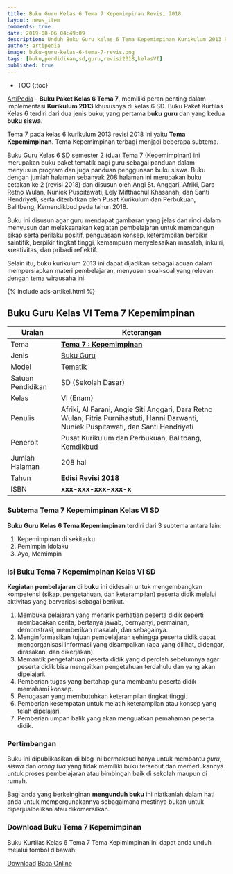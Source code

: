 ```yaml
---
title: Buku Guru Kelas 6 Tema 7 Kepemimpinan Revisi 2018
layout: news_item
comments: true
date: 2019-08-06 04:49:09
description: Unduh Buku Guru kelas 6 Tema Kepemimpinan Kurikulum 2013 Revisi 2018, buku panduan guru menjadi faktor penunjang dalam pembelajaran.
author: artipedia
image: buku-guru-kelas-6-tema-7-revis.png
tags: [buku,pendidikan,sd,guru,revisi2018,kelasVI]
published: true
---
```


* TOC
{:toc}

<script type="application/ld+json">
{
  "@context":"http://schema.org",
  "@type":"Book",
  "name" : "{{ page.title }}",
  "author": {
    "@type":"Person",
    "name":"Afriki, Al Farani, Angie Siti Anggari, Dara Retno Wulan, Fitria Purnihastuti, Hanni Darwanti, Nuniek Puspitawati, dan Santi Hendriyeti."
  },
  "url" : "{{ site.url }}{{ page.url }}",
  "workExample" : [{
    "@type": "Book",
    "isbn": "xxx-xxx-xxx-xxx-x",
    "bookEdition": "Revisi 2018",
    "bookFormat": "http://schema.org/Hardcover",
    "potentialAction":{
    "@type":"ReadAction",
    "target":
      {
        "@type":"EntryPoint",
        "urlTemplate":"{{ site.url }}{{ page.url }}",
        "actionPlatform":[
          "http://schema.org/DesktopWebPlatform",
          "http://schema.org/IOSPlatform",
          "http://schema.org/AndroidPlatform"
        ]
      }
      }
    }
    ]
    }
 
</script>

[ArtiPedia](/ "ArtiPedia") - **Buku Paket Kelas 6 Tema 7**, memiliki peran penting dalam implementasi **Kurikulum 2013** khususnya di kelas 6 SD. Buku Paket Kurtilas Kelas 6 terdiri dari dua jenis buku, yang pertama **buku guru** dan yang kedua **buku siswa**. 

Tema 7 pada kelas 6 kurikulum 2013 revisi 2018 ini yaitu **Tema Kepemimpinan**. Tema Kepemimpinan terbagi menjadi beberapa subtema.

Buku Guru Kelas 6 <acronym title="Sekolah Dasar">SD</acronym> semester 2 (dua) Tema 7 (Kepemimpinan) ini merupakan buku paket tematik bagi guru sebagai panduan dalam menyusun program dan juga panduan penggunaan buku siswa. Buku dengan jumlah halaman sebanyak 208 halaman ini merupakan buku cetakan ke 2 (revisi 2018) dan disusun oleh Angi St. Anggari, Afriki, Dara Retno Wulan, Nuniek Puspitawati, Lely Mifthachul Khasanah, dan Santi Hendriyeti, serta diterbitkan oleh Pusat Kurikulum dan Perbukuan, Balitbang, Kemendikbud pada tahun 2018. 

Buku ini disusun agar guru mendapat gambaran yang jelas dan rinci dalam menyusun dan melaksanakan kegiatan pembelajaran untuk membangun sikap serta perilaku positif, penguasaan konsep, keterampilan berpikir saintifik, berpikir tingkat tinggi, kemampuan menyelesaikan masalah, inkuiri, kreativitas, dan pribadi reflektif.

Selain itu, buku kurikulum 2013 ini dapat dijadikan sebagai acuan dalam mempersiapkan materi pembelajaran, menyusun soal-soal yang relevan dengan tema wirausaha ini. 

{% include ads-artikel.html %}

## Buku Guru Kelas VI Tema 7 Kepemimpinan

|Uraian|Keterangan|
| --- | --- |
|Tema|<a href="/wiki/buku-guru-kelas-6-tema-7-kepemimpinan-revisi-2018.html" title="Buku Guru Kelas 6 SD Tema 7 Kepemimpinan Revisi 2018"><strong>Tema 7 : Kepemimpinan </strong></a>|
|Jenis|<a href="/buku" title="Buku Guru">Buku Guru</a>|
|Model|Tematik|
|Satuan Pendidikan|SD (Sekolah Dasar)|
Kelas|VI (Enam)|
Penulis|Afriki, Al Farani, Angie Siti Anggari, Dara Retno Wulan, Fitria Purnihastuti, Hanni Darwanti, Nuniek Puspitawati, dan Santi Hendriyeti|
|Penerbit|Pusat Kurikulum dan Perbukuan, Balitbang, Kemdikbud|
|Jumlah Halaman|208 hal|
|Tahun|<strong>Edisi Revisi 2018</strong>|
|ISBN|<strong>xxx-xxx-xxx-xxx-x</strong>|

### Subtema Tema 7 Kepemimpinan Kelas VI SD
<strong>Buku Guru</strong> <strong>Kelas 6 Tema Kepemimpinan</strong> terdiri dari 3 subtema antara lain: 
1. Kepemimpinan di sekitarku
2. Pemimpin Idolaku
3. Ayo, Memimpin

### Isi Buku Tema 7 Kepemimpinan Kelas VI SD

<b>Kegiatan pembelajaran</b> di <b>buku</b> ini didesain untuk mengembangkan kompetensi (sikap, pengetahuan, dan keterampilan) peserta didik melalui aktivitas yang bervariasi sebagai berikut.
<ol><li>Membuka pelajaran yang menarik perhatian peserta didik seperti membacakan cerita, bertanya jawab, bernyanyi, permainan, demonstrasi, memberikan masalah, dan sebagainya.</li><li>Menginformasikan tujuan pembelajaran sehingga peserta didik dapat mengorganisasi informasi yang disampaikan (apa yang dilihat, didengar, dirasakan, dan dikerjakan).</li><li>Memantik pengetahuan peserta didik yang diperoleh sebelumnya agar peserta didik bisa mengaitkan pengetahuan terdahulu dan yang akan dipelajari.</li><li>Pemberian tugas yang bertahap guna membantu peserta didik memahami konsep.</li><li>Penugasan yang membutuhkan keterampilan tingkat tinggi.</li><li>Pemberian kesempatan untuk melatih keterampilan atau konsep yang telah dipelajari.</li><li>Pemberian umpan balik yang akan menguatkan pemahaman peserta didik.</li></ol>
  
### Pertimbangan
Buku ini dipublikasikan di blog ini bermaksud hanya untuk membantu _guru_, _siswa_ dan _orang tua_ yang tidak memiliki buku tersebut dan memerlukannya untuk proses pembelajaran atau bimbingan baik di sekolah maupun di rumah.

Bagi anda yang berkeinginan <b>mengunduh buku</b> ini niatkanlah dalam hati anda untuk mempergunakannya sebagaimana mestinya bukan untuk diperjualbelikan atau dikomersilkan.
  
### Download Buku Tema 7 Kepemimpinan
Buku Kurtilas Kelas 6 Tema 7 Tema Kepimimpinan ini dapat anda unduh melalui tombol dibawah:
<p class="center"><a class="button download" href="https://docs.google.com/uc?export=download&id=1-1J-dB3U6fRK0neeMORA_JM2WWW-okjh" rel="nofollow" target="_blank" title="Download">Download</a>
<a class="button demo open-dialog" href="https://drive.google.com/file/d/1-1J-dB3U6fRK0neeMORA_JM2WWW-okjh/preview" Title="Baca Online" rel="nofollow">Baca Online</a></p>

